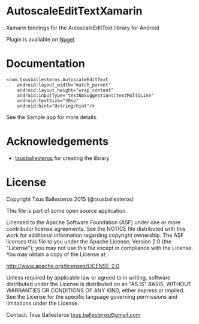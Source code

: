 # AutoscaleEditTextXamarin

Xamarin bindings for the AutoscaleEditText library for Android

Plugin is available on [Nuget](https://www.nuget.org/packages/Xam.Plugins.Android.VlcXamarin/)

Documentation
=============

    <com.txusballesteros.AutoscaleEditText
        android:layout_width="match_parent"
        android:layout_height="wrap_content"
        android:inputType="textNoSuggestions|textMultiLine"
        android:textSize="30sp"
        android:hint="@string/hint"/>

See the Sample app for more details.

Acknowledgements
=======

* [txusballesteros](https://github.com/txusballesteros) for creating the library

License
=======

Copyright Txus Ballesteros 2015 (@txusballesteros)

This file is part of some open source application.

Licensed to the Apache Software Foundation (ASF) under one or more contributor license agreements. See the NOTICE file distributed with this work for additional information regarding copyright ownership. The ASF licenses this file to you under the Apache License, Version 2.0 (the "License"); you may not use this file except in compliance with the License. You may obtain a copy of the License at

http://www.apache.org/licenses/LICENSE-2.0

Unless required by applicable law or agreed to in writing, software distributed under the License is distributed on an "AS IS" BASIS, WITHOUT WARRANTIES OR CONDITIONS OF ANY KIND, either express or implied. See the License for the specific language governing permissions and limitations under the License.

Contact: Txus Ballesteros txus.ballesteros@gmail.com
